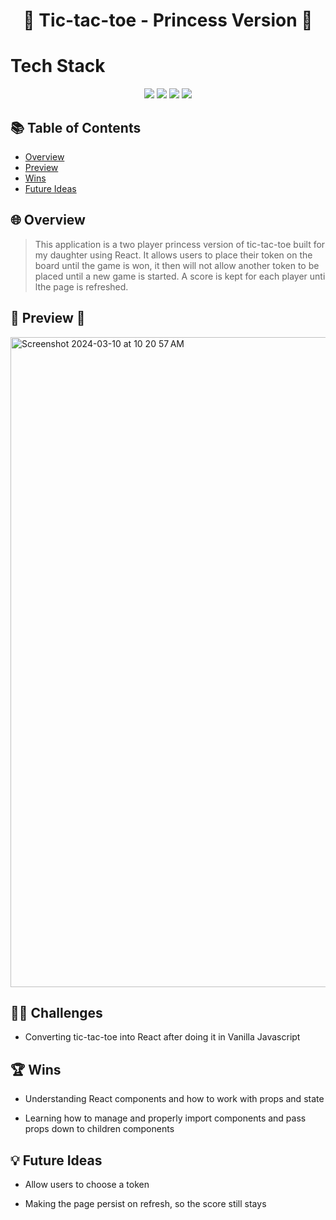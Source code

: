 <h1 align='center'> 🏰 Tic-tac-toe - Princess Version 👑 </h1>

# Tech Stack

<div align='center'>
<img src="https://img.shields.io/badge/react%20-%236a0dad.svg?&style=for-the-badge&logo=react&logoColor=%8f4db2"/>
<img src="https://img.shields.io/badge/GitHub-39FF14?style=for-the-badge&logo=github&logoColor=white"/>
<img src="https://img.shields.io/badge/VSCode-6a0dad?style=for-the-badge&logo=visual%20studio%20code&logoColor=white"/>
<img src="https://img.shields.io/badge/Sass-6a0dad?style=for-the-badge&logo=sass&logoColor=white"/>
</div>
<h2>📚 Table of Contents </h2> 

- [Overview](#overview)
- [Preview](#preview)
- [Wins](#wins)
- [Future Ideas](#future-ideas)

<h2  id="overview"> 🌐 Overview </h2>

> This application is a two player princess version of tic-tac-toe built for my daughter using React. It allows users to place their token on the board until the game is won, it then will not allow another token to be placed until a new game is started. A score is kept for each player unti lthe page is refreshed.

<h2  id="preview"> 🎥 Preview 📱 </h2>
<img align='center' width="1040" alt="Screenshot 2024-03-10 at 10 20 57 AM" src="https://github.com/Jnguyen615/Overlook/assets/119434450/a3051f0c-a04d-48a2-b302-6682fa1f3748">

<h2 id="challenges">💪🏻 Challenges </h2>

- Converting tic-tac-toe into React after doing it in Vanilla Javascript

<h2 id="wins">🏆 Wins </h2>
  
 - Understanding React components and how to work with props and state

- Learning how to manage and properly import components and pass props down to children components

<h2 id="future-ideas">💡 Future Ideas </h2>

- Allow users to choose a token

- Making the page persist on refresh, so the score still stays


